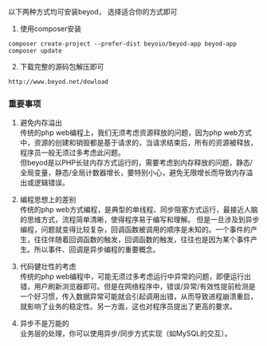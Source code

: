 以下两种方式均可安装beyod， 选择适合你的方式即可

1. 使用composer安装
```shell
composer create-project --prefer-dist beyoio/beyod-app beyod-app
composer update
```
2. 下载完整的源码包解压即可

```html
http://www.beyod.net/dowload
```

### 重要事项
1. 避免内存溢出  
传统的php web编程上，我们无须考虑资源释放的问题，因为php web方式中，资源的创建和销毁都是基于请求的，当请求结束后，所有的资源被释放，程序员一般无须过多考虑此问题。  
但beyod是以PHP长驻内存方式运行的，需要考虑到内存释放的问题，静态/全局变量，静态/全局计数器增长，要特别小心，避免无限增长而导致内存溢出或逻辑错误。  


2. 编程思想上的差别  
传统的php web方式编程，是典型的单线程、同步阻塞方式运行，最接近人脑的思维方式，流程简单清晰，使得程序易于编写和理解。
但是一旦涉及到异步编程，问题就变得比较复杂，回调函数被调用的顺序是未知的。一个事件的产生，往往伴随着回调函数的触发，回调函数的触发，往往也是因为某个事件产生。所以事件、回调是异步编程的重要概念。

3. 代码健壮性的考虑  
传统的php web编程中，可能无须过多考虑运行中异常的问题，即便运行出错，用户刷新浏览器即可。但是在网络程序中，错误/异常/有效性提前检测是一个好习惯，传入数据异常可能就会引起调用出错，从而导致进程崩溃重启，就影响了业务的稳定性。另一方面，这也对程序员提出了更高的要求。

4. 异步不是万能的  
业务层的处理，你可以使用异步/同步方式实现（如MySQL的交互）。
